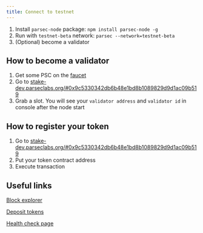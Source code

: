 ```yaml
---
title: Connect to testnet
---
```


1. Install `parsec-node` package: `npm install parsec-node -g`
2. Run with `testnet-beta` network: `parsec --network=testnet-beta`
3. (Optional) become a validator

## How to become a validator

1. Get some PSC on the [faucet](https://stake-dev.parseclabs.org/faucet)
2. Go to [stake-dev.parseclabs.org/#0x9c5330342db6b48e1bd8b1089829d9d1ac09b519](https://stake-dev.parseclabs.org/#0x9c5330342db6b48e1bd8b1089829d9d1ac09b519)
3. Grab a slot. You will see your `validator address` and `validator id` in console after the node start

## How to register your token

1. Go to [stake-dev.parseclabs.org/#0x9c5330342db6b48e1bd8b1089829d9d1ac09b519](https://stake-dev.parseclabs.org/#0x9c5330342db6b48e1bd8b1089829d9d1ac09b519)
2. Put your token contract address
3. Execute transaction

## Useful links

[Block explorer](https://stake-dev.parseclabs.org/0x9c5330342db6b48e1bd8b1089829d9d1ac09b519/explorer)

[Deposit tokens](https://stake-dev.parseclabs.org/0x9c5330342db6b48e1bd8b1089829d9d1ac09b519/deposit)

[Health check page](https://health.parseclabs.org/)